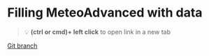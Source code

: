 # Filling MeteoAdvanced with data 


> :bulb: **(ctrl or cmd)+ left click** to open link in a new tab 

[Git branch](https://github.com/codiku/react-native-meteo/tree/012-EN-meteo-advanced-data)